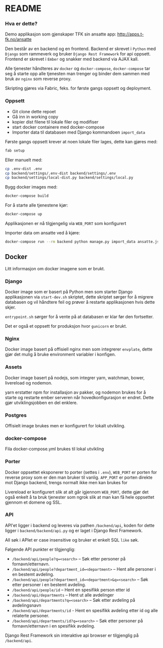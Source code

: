 # README #

### Hva er dette? ###

Demo applikasjon som gjenskaper TFK sin ansatte app: http://apps.t-fk.no/ansatte

Den består av en backend og en frontend. Backend er skrevet i `Python` med `Django` som rammeverk
og bruker `Django Rest Framework` for api oppsett.
Frontend er skrevet i `Ember` og snakker med backend via AJAX kall.

Alle tjenester håndteres av `docker` og `docker-compose`, `docker-compose` tar seg å starte opp
alle tjenesten man trenger og binder dem sammen med bruk av `nginx` som reverse proxy.

Skripting gjøres via Fabric, feks. for første gangs oppsett og deployment.

### Oppsett ###

* Git clone dette repoet
* Gå inn in working copy
* kopier dist filene til lokale filer og modifiser
* start docker containere med docker-compose
* Importer data til databasen med Django kommandoen `import_data`


Første gangs oppsett krever at noen lokale filer lages, dette kan gjøres med:


```bash
fab setup
```

Eller manuelt med:

```bash
cp .env-dist .env
cp backend/settings/.env-dist backend/settings/.env
cp backend/settings/local-dist.py backend/settings/local.py
```

Bygg docker images med:

```bash
docker-compose build
```

For å starte alle tjenestene kjør:

```bash
docker-compose up
```

Applikasjonen er nå tilgjengelig via `WEB_PORT` som konfigurert

Importer data om ansatte ved å kjøre:

```bash
docker-compose run --rm backend python manage.py import_data ansatte.json
```

## Docker ##

Litt informasjon om docker imagene som er brukt.

### Django ###

Docker image som er basert på Python men som starter Django applikasjonen via
`start-dev.sh` skriptet, dette skriptet sørger for å migrere databasen og vil håndtere feil
og prøver å restarte applikasjonen hvis dette skjer.

`entrypoint.sh` sørger for å vente på at databasen er klar før den fortsetter.

Det er også et oppsett for produksjon hvor `gunicorn` er brukt.

### Nginx ###

Docker image basert på offisiell nginx men som integrerer `envplate`, dette
gjør det mulig å bruke environment variabler i konfigen.


### Assets ###

Docker image basert på nodejs, som integrer yarn, watchman, bower, livereload
og nodemon.

yarn erstatter npm for installasjon av pakker, og nodemon brukes for å starte
og restarte ember serveren når hovedkonfigurasjon er endret. Dette gjør
utviklingsjobben en del enklere.

### Postgres ###

Offisielt image brukes men er konfigurert for lokalt utvikling.


### docker-compose ###

Fila docker-compose.yml brukes til lokal utvikling


### Porter ###

Docker oppsettet eksponerer to porter (settes i `.env`), `WEB_PORT` er porten
for reverse proxy som er den man bruker til vanlig. `APP_PORT` er porten
direkte mot Django backend, trengs normalt ikke men kan brukes for

Livereload er konfigurert slik at alt går igjennom `WEB_PORT`, dette gjør
det også enkelt å ta bruk tjenester som ngrok slik at man kan få hele
oppsettet gjennom et domene og SSL.

### API ###

API'et ligger i backend og leveres via pathen `/backend/api`, koden
for dette ligger i `backend/backend/api.py` og er laget i Django Rest Framework.

All søk i APIet er case insensitive og bruker et enkelt SQL `like` søk.

Følgende API punkter er tilgjenglig:

- `/backend/api/people?q=<search>` – Søk etter personer på fornavn/etternavn.
- `/backend/api/people?department_id=<department>` – Hent alle personer i en bestemt avdeling.
- `/backend/api/people?department_id=<department>&q=<search>` – Søk etter personer i en bestemt avdeling.
- `/backend/api/people/id` – Hent en spesifikk person etter id
- `/backend/api/departments` – Hent ut alle avdelinger
- `/backend/api/departments?q=<search>` – Søk etter avdeling på avdelingsnavn
- `/backend/api/departments/id` - Hent en spesifikk avdeling etter id og alle relaterte personer.
- `/backend/api/departments/id?q=<search>` – Søk etter personer på fornavn/etternavn i en spesifikk avdeling.

Django Rest Framework sin interaktive api browser er tilgjenglig på
`/backend/api`.

